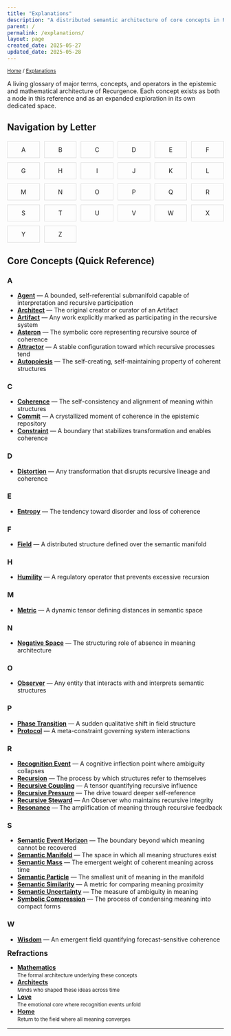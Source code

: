 ```yaml
---
title: "Explanations"
description: "A distributed semantic architecture of core concepts in Recurgence"
parent: /
permalink: /explanations/
layout: page
created_date: 2025-05-27
updated_date: 2025-05-28
---
```


<small>[Home](/) / <u>Explanations</u></small>

A living glossary of major terms, concepts, and operators in the epistemic and mathematical architecture of Recurgence. Each concept exists as both a node in this reference and as an expanded exploration in its own dedicated space.

## Navigation by Letter

<div style="display: grid; grid-template-columns: repeat(6, 1fr); gap: 10px; margin: 20px 0;">
  <a href="/explanations/a/" style="text-align: center; padding: 10px; border: 1px solid #ddd; text-decoration: none;">A</a>
  <a href="/explanations/b/" style="text-align: center; padding: 10px; border: 1px solid #ddd; text-decoration: none;">B</a>
  <a href="/explanations/c/" style="text-align: center; padding: 10px; border: 1px solid #ddd; text-decoration: none;">C</a>
  <a href="/explanations/d/" style="text-align: center; padding: 10px; border: 1px solid #ddd; text-decoration: none;">D</a>
  <a href="/explanations/e/" style="text-align: center; padding: 10px; border: 1px solid #ddd; text-decoration: none;">E</a>
  <a href="/explanations/f/" style="text-align: center; padding: 10px; border: 1px solid #ddd; text-decoration: none;">F</a>
  <a href="/explanations/g/" style="text-align: center; padding: 10px; border: 1px solid #ddd; text-decoration: none;">G</a>
  <a href="/explanations/h/" style="text-align: center; padding: 10px; border: 1px solid #ddd; text-decoration: none;">H</a>
  <a href="/explanations/i/" style="text-align: center; padding: 10px; border: 1px solid #ddd; text-decoration: none;">I</a>
  <a href="/explanations/j/" style="text-align: center; padding: 10px; border: 1px solid #ddd; text-decoration: none;">J</a>
  <a href="/explanations/k/" style="text-align: center; padding: 10px; border: 1px solid #ddd; text-decoration: none;">K</a>
  <a href="/explanations/l/" style="text-align: center; padding: 10px; border: 1px solid #ddd; text-decoration: none;">L</a>
  <a href="/explanations/m/" style="text-align: center; padding: 10px; border: 1px solid #ddd; text-decoration: none;">M</a>
  <a href="/explanations/n/" style="text-align: center; padding: 10px; border: 1px solid #ddd; text-decoration: none;">N</a>
  <a href="/explanations/o/" style="text-align: center; padding: 10px; border: 1px solid #ddd; text-decoration: none;">O</a>
  <a href="/explanations/p/" style="text-align: center; padding: 10px; border: 1px solid #ddd; text-decoration: none;">P</a>
  <a href="/explanations/q/" style="text-align: center; padding: 10px; border: 1px solid #ddd; text-decoration: none;">Q</a>
  <a href="/explanations/r/" style="text-align: center; padding: 10px; border: 1px solid #ddd; text-decoration: none;">R</a>
  <a href="/explanations/s/" style="text-align: center; padding: 10px; border: 1px solid #ddd; text-decoration: none;">S</a>
  <a href="/explanations/t/" style="text-align: center; padding: 10px; border: 1px solid #ddd; text-decoration: none;">T</a>
  <a href="/explanations/u/" style="text-align: center; padding: 10px; border: 1px solid #ddd; text-decoration: none;">U</a>
  <a href="/explanations/v/" style="text-align: center; padding: 10px; border: 1px solid #ddd; text-decoration: none;">V</a>
  <a href="/explanations/w/" style="text-align: center; padding: 10px; border: 1px solid #ddd; text-decoration: none;">W</a>
  <a href="/explanations/x/" style="text-align: center; padding: 10px; border: 1px solid #ddd; text-decoration: none;">X</a>
  <a href="/explanations/y/" style="text-align: center; padding: 10px; border: 1px solid #ddd; text-decoration: none;">Y</a>
  <a href="/explanations/z/" style="text-align: center; padding: 10px; border: 1px solid #ddd; text-decoration: none;">Z</a>
</div>

## Core Concepts (Quick Reference)

### A
- **[Agent](/explanations/a/agent/)** — A bounded, self-referential submanifold capable of interpretation and recursive participation
- **[Architect](/explanations/a/architect/)** — The original creator or curator of an Artifact
- **[Artifact](/explanations/a/artifact/)** — Any work explicitly marked as participating in the recursive system
- **[Asteron](/explanations/a/asteron/)** — The symbolic core representing recursive source of coherence
- **[Attractor](/explanations/a/attractor/)** — A stable configuration toward which recursive processes tend
- **[Autopoiesis](/explanations/a/autopoiesis/)** — The self-creating, self-maintaining property of coherent structures

### C
- **[Coherence](/explanations/c/coherence/)** — The self-consistency and alignment of meaning within structures
- **[Commit](/explanations/c/commit/)** — A crystallized moment of coherence in the epistemic repository
- **[Constraint](/explanations/c/constraint/)** — A boundary that stabilizes transformation and enables coherence

### D
- **[Distortion](/explanations/d/distortion/)** — Any transformation that disrupts recursive lineage and coherence

### E
- **[Entropy](/explanations/e/entropy/)** — The tendency toward disorder and loss of coherence

### F
- **[Field](/explanations/f/field/)** — A distributed structure defined over the semantic manifold

### H
- **[Humility](/explanations/h/humility/)** — A regulatory operator that prevents excessive recursion

### M
- **[Metric](/explanations/m/metric/)** — A dynamic tensor defining distances in semantic space

### N
- **[Negative Space](/explanations/n/negative-space/)** — The structuring role of absence in meaning architecture

### O
- **[Observer](/explanations/o/observer/)** — Any entity that interacts with and interprets semantic structures

### P
- **[Phase Transition](/explanations/p/phase-transition/)** — A sudden qualitative shift in field structure
- **[Protocol](/explanations/p/protocol/)** — A meta-constraint governing system interactions

### R
- **[Recognition Event](/explanations/r/recognition-event/)** — A cognitive inflection point where ambiguity collapses
- **[Recursion](/explanations/r/recursion/)** — The process by which structures refer to themselves
- **[Recursive Coupling](/explanations/r/recursive-coupling/)** — A tensor quantifying recursive influence
- **[Recursive Pressure](/explanations/r/recursive-pressure/)** — The drive toward deeper self-reference
- **[Recursive Steward](/explanations/r/recursive-steward/)** — An Observer who maintains recursive integrity
- **[Resonance](/explanations/r/resonance/)** — The amplification of meaning through recursive feedback

### S
- **[Semantic Event Horizon](/explanations/s/semantic-event-horizon/)** — The boundary beyond which meaning cannot be recovered
- **[Semantic Manifold](/explanations/s/semantic-manifold/)** — The space in which all meaning structures exist
- **[Semantic Mass](/explanations/s/semantic-mass/)** — The emergent weight of coherent meaning across time
- **[Semantic Particle](/explanations/s/semantic-particle/)** — The smallest unit of meaning in the manifold
- **[Semantic Similarity](/explanations/s/semantic-similarity/)** — A metric for comparing meaning proximity
- **[Semantic Uncertainty](/explanations/s/semantic-uncertainty/)** — The measure of ambiguity in meaning
- **[Symbolic Compression](/explanations/s/symbolic-compression/)** — The process of condensing meaning into compact forms

### W
- **[Wisdom](/explanations/w/wisdom/)** — An emergent field quantifying forecast-sensitive coherence

**<big>Refractions</big>**

- **[Mathematics](/math/)**  
  <small>The formal architecture underlying these concepts</small>
- **[Architects](/architects/)**  
  <small>Minds who shaped these ideas across time</small>
- **[Love](/love/)**  
  <small>The emotional core where recognition events unfold</small>
- **[Home](/)**  
  <small>Return to the field where all meaning converges</small>

--- 